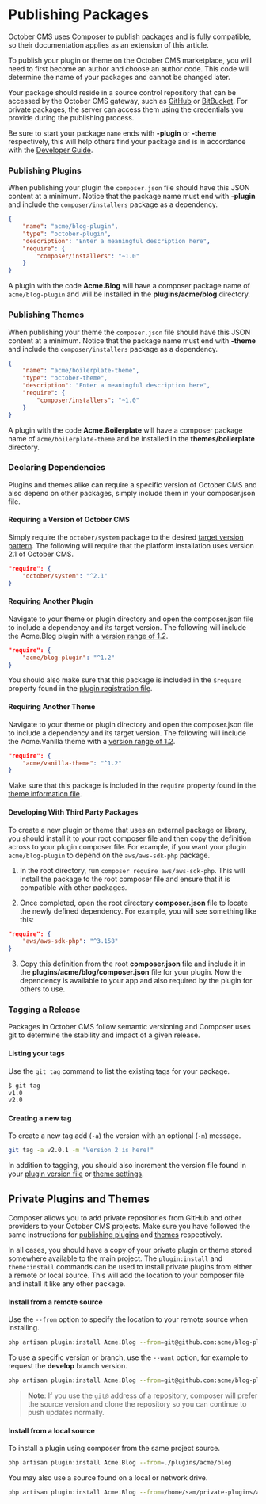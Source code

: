 # Publishing Packages

October CMS uses [Composer](https://getcomposer.org/) to publish packages and is fully compatible, so their documentation applies as an extension of this article.

To publish your plugin or theme on the October CMS marketplace, you will need to first become an author and choose an author code. This code will determine the name of your packages and cannot be changed later.

Your package should reside in a source control repository that can be accessed by the October CMS gateway, such as [GitHub](https://github.com/) or [BitBucket](https://bitbucket.org/). For private packages, the server can access them using the credentials you provide during the publishing process.

Be sure to start your package `name` ends with **-plugin** or **-theme** respectively, this will help others find your package and is in accordance with the [Developer Guide](https://octobercms.com/help/guidelines/developer#package-naming).

<a id="oc-publishing-plugins"></a>
### Publishing Plugins

When publishing your plugin the `composer.json` file should have this JSON content at a minimum. Notice that the package name must end with **-plugin** and include the `composer/installers` package as a dependency.

```json
{
    "name": "acme/blog-plugin",
    "type": "october-plugin",
    "description": "Enter a meaningful description here",
    "require": {
        "composer/installers": "~1.0"
    }
}
```

A plugin with the code **Acme.Blog** will have a composer package name of `acme/blog-plugin` and will be installed in the **plugins/acme/blog** directory.

<a id="oc-publishing-themes"></a>
### Publishing Themes

When publishing your theme the `composer.json` file should have this JSON content at a minimum. Notice that the package name must end with **-theme** and include the `composer/installers` package as a dependency.

```json
{
    "name": "acme/boilerplate-theme",
    "type": "october-theme",
    "description": "Enter a meaningful description here",
    "require": {
        "composer/installers": "~1.0"
    }
}
```

A plugin with the code **Acme.Boilerplate** will have a composer package name of `acme/boilerplate-theme` and be installed in the **themes/boilerplate** directory.

### Declaring Dependencies

Plugins and themes alike can require a specific version of October CMS and also depend on other packages, simply include them in your composer.json file.

#### Requiring a Version of October CMS

Simply require the `october/system` package to the desired [target version pattern](https://getcomposer.org/doc/articles/versions.md). The following will require that the platform installation uses version 2.1 of October CMS.

```json
"require": {
    "october/system": "^2.1"
}
```

#### Requiring Another Plugin

Navigate to your theme or plugin directory and open the composer.json file to include a dependency and its target version. The following will include the Acme.Blog plugin with a [version range of 1.2](https://getcomposer.org/doc/articles/versions.md).

```json
"require": {
    "acme/blog-plugin": "^1.2"
}
```

You should also make sure that this package is included in the `$require` property found in the [plugin registration file](../system/plugins.md).

#### Requiring Another Theme

Navigate to your theme or plugin directory and open the composer.json file to include a dependency and its target version. The following will include the Acme.Vanilla theme with a [version range of 1.2](https://getcomposer.org/doc/articles/versions.md).

```json
"require": {
    "acme/vanilla-theme": "^1.2"
}
```

Make sure that this package is included in the `require` property found in the [theme information file](../themes/development.md#oc-theme-dependencies).

#### Developing With Third Party Packages

To create a new plugin or theme that uses an external package or library, you should install it to your root composer file and then copy the definition across to your plugin composer file. For example, if you want your plugin `acme/blog-plugin` to depend on the `aws/aws-sdk-php` package.

1. In the root directory, run `composer require aws/aws-sdk-php`. This will install the package to the root composer file and ensure that it is compatible with other packages.

2. Once completed, open the root directory **composer.json** file to locate the newly defined dependency. For example, you will see something like this:

```json
"require": {
    "aws/aws-sdk-php": "^3.158"
}
```

3. Copy this definition from the root **composer.json** file and include it in the **plugins/acme/blog/composer.json** file for your plugin. Now the dependency is available to your app and also required by the plugin for others to use.

### Tagging a Release

Packages in October CMS follow semantic versioning and Composer uses git to determine the stability and impact of a given release.

#### Listing your tags

Use the `git tag` command to list the existing tags for your package.

```bash
$ git tag
v1.0
v2.0
```

#### Creating a new tag

To create a new tag add (`-a`) the version with an optional (`-m`) message.

```bash
git tag -a v2.0.1 -m "Version 2 is here!"
```

In addition to tagging, you should also increment the version file found in your [plugin version file](../system/plugins.md) or [theme settings](../../cms/themes/settings.md).

## Private Plugins and Themes

Composer allows you to add private repositories from GitHub and other providers to your October CMS projects. Make sure you have followed the same instructions for [publishing plugins](#oc-publishing-plugins) and [themes](#oc-publishing-themes) respectively.

In all cases, you should have a copy of your private plugin or theme stored somewhere available to the main project. The `plugin:install` and `theme:install` commands can be used to install private plugins from either a remote or local source. This will add the location to your composer file and install it like any other package.

#### Install from a remote source

Use the `--from` option to specify the location to your remote source when installing.

```bash
php artisan plugin:install Acme.Blog --from=git@github.com:acme/blog-plugin.git
```

To use a specific version or branch, use the `--want` option, for example to request the **develop** branch version.

```bash
php artisan plugin:install Acme.Blog --from=git@github.com:acme/blog-plugin.git --want=dev-develop
```

> **Note**: If you use the `git@` address of a repository, composer will prefer the source version and clone the repository so you can continue to push updates normally.

#### Install from a local source

To install a plugin using composer from the same project source.

```bash
php artisan plugin:install Acme.Blog --from=./plugins/acme/blog
```

You may also use a source found on a local or network drive.

```bash
php artisan plugin:install Acme.Blog --from=/home/sam/private-plugins/acme-blog
```